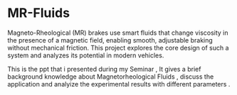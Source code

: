 # MR-Fluids
Magneto-Rheological (MR) brakes use smart fluids that change viscosity in the presence of a magnetic field, enabling smooth, adjustable braking without mechanical friction. This project explores the core design of such a system and analyzes its potential in modern vehicles. 

This is the ppt that i presented during my Seminar , It gives a brief background knowledge about Magnetorheological Fluids  , discuss the application and analyize the experimental results with different parameters .
